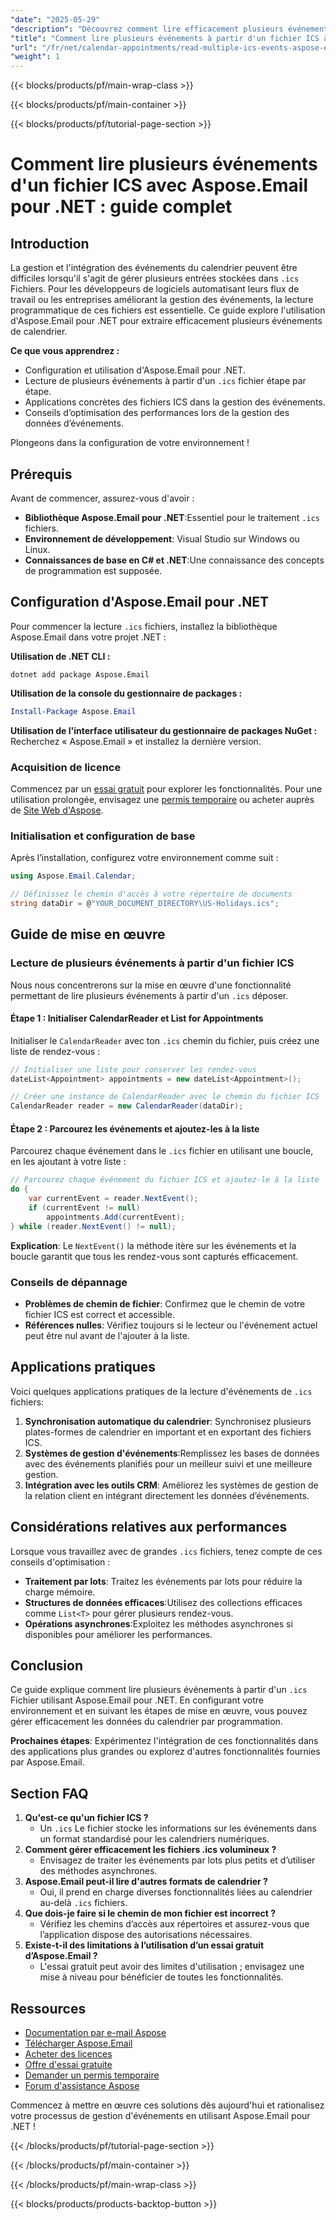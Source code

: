 ```yaml
---
"date": "2025-05-29"
"description": "Découvrez comment lire efficacement plusieurs événements de calendrier à partir d'un fichier ICS avec Aspose.Email pour .NET. Ce guide présente des conseils de configuration, de mise en œuvre et de performance."
"title": "Comment lire plusieurs événements à partir d'un fichier ICS à l'aide d'Aspose.Email pour .NET ? Un guide complet"
"url": "/fr/net/calendar-appointments/read-multiple-ics-events-aspose-email-net/"
"weight": 1
---
```


{{< blocks/products/pf/main-wrap-class >}}

{{< blocks/products/pf/main-container >}}

{{< blocks/products/pf/tutorial-page-section >}}
# Comment lire plusieurs événements d'un fichier ICS avec Aspose.Email pour .NET : guide complet

## Introduction

La gestion et l'intégration des événements du calendrier peuvent être difficiles lorsqu'il s'agit de gérer plusieurs entrées stockées dans `.ics` Fichiers. Pour les développeurs de logiciels automatisant leurs flux de travail ou les entreprises améliorant la gestion des événements, la lecture programmatique de ces fichiers est essentielle. Ce guide explore l'utilisation d'Aspose.Email pour .NET pour extraire efficacement plusieurs événements de calendrier.

**Ce que vous apprendrez :**
- Configuration et utilisation d'Aspose.Email pour .NET.
- Lecture de plusieurs événements à partir d'un `.ics` fichier étape par étape.
- Applications concrètes des fichiers ICS dans la gestion des événements.
- Conseils d’optimisation des performances lors de la gestion des données d’événements.

Plongeons dans la configuration de votre environnement !

## Prérequis

Avant de commencer, assurez-vous d'avoir :
- **Bibliothèque Aspose.Email pour .NET**:Essentiel pour le traitement `.ics` fichiers.
- **Environnement de développement**: Visual Studio sur Windows ou Linux.
- **Connaissances de base en C# et .NET**:Une connaissance des concepts de programmation est supposée.

## Configuration d'Aspose.Email pour .NET

Pour commencer la lecture `.ics` fichiers, installez la bibliothèque Aspose.Email dans votre projet .NET :

**Utilisation de .NET CLI :**
```shell
dotnet add package Aspose.Email
```

**Utilisation de la console du gestionnaire de packages :**
```powershell
Install-Package Aspose.Email
```

**Utilisation de l'interface utilisateur du gestionnaire de packages NuGet :**
Recherchez « Aspose.Email » et installez la dernière version.

### Acquisition de licence

Commencez par un [essai gratuit](https://releases.aspose.com/email/net/) pour explorer les fonctionnalités. Pour une utilisation prolongée, envisagez une [permis temporaire](https://purchase.aspose.com/temporary-license/) ou acheter auprès de [Site Web d'Aspose](https://purchase.aspose.com/buy).

### Initialisation et configuration de base

Après l’installation, configurez votre environnement comme suit :

```csharp
using Aspose.Email.Calendar;

// Définissez le chemin d'accès à votre répertoire de documents
string dataDir = @"YOUR_DOCUMENT_DIRECTORY\US-Holidays.ics";
```

## Guide de mise en œuvre

### Lecture de plusieurs événements à partir d'un fichier ICS

Nous nous concentrerons sur la mise en œuvre d'une fonctionnalité permettant de lire plusieurs événements à partir d'un `.ics` déposer.

#### Étape 1 : Initialiser CalendarReader et List for Appointments

Initialiser le `CalendarReader` avec ton `.ics` chemin du fichier, puis créez une liste de rendez-vous :

```csharp
// Initialiser une liste pour conserver les rendez-vous
dateList<Appointment> appointments = new dateList<Appointment>();

// Créer une instance de CalendarReader avec le chemin du fichier ICS
CalendarReader reader = new CalendarReader(dataDir);
```

#### Étape 2 : Parcourez les événements et ajoutez-les à la liste

Parcourez chaque événement dans le `.ics` fichier en utilisant une boucle, en les ajoutant à votre liste :

```csharp
// Parcourez chaque événement du fichier ICS et ajoutez-le à la liste
do {
    var currentEvent = reader.NextEvent();
    if (currentEvent != null)
        appointments.Add(currentEvent);
} while (reader.NextEvent() != null);
```

**Explication**: Le `NextEvent()` la méthode itère sur les événements et la boucle garantit que tous les rendez-vous sont capturés efficacement.

### Conseils de dépannage

- **Problèmes de chemin de fichier**: Confirmez que le chemin de votre fichier ICS est correct et accessible.
- **Références nulles**: Vérifiez toujours si le lecteur ou l'événement actuel peut être nul avant de l'ajouter à la liste.

## Applications pratiques

Voici quelques applications pratiques de la lecture d'événements de `.ics` fichiers:

1. **Synchronisation automatique du calendrier**: Synchronisez plusieurs plates-formes de calendrier en important et en exportant des fichiers ICS.
2. **Systèmes de gestion d'événements**:Remplissez les bases de données avec des événements planifiés pour un meilleur suivi et une meilleure gestion.
3. **Intégration avec les outils CRM**: Améliorez les systèmes de gestion de la relation client en intégrant directement les données d’événements.

## Considérations relatives aux performances

Lorsque vous travaillez avec de grandes `.ics` fichiers, tenez compte de ces conseils d'optimisation :
- **Traitement par lots**: Traitez les événements par lots pour réduire la charge mémoire.
- **Structures de données efficaces**:Utilisez des collections efficaces comme `List<T>` pour gérer plusieurs rendez-vous.
- **Opérations asynchrones**:Exploitez les méthodes asynchrones si disponibles pour améliorer les performances.

## Conclusion

Ce guide explique comment lire plusieurs événements à partir d'un `.ics` Fichier utilisant Aspose.Email pour .NET. En configurant votre environnement et en suivant les étapes de mise en œuvre, vous pouvez gérer efficacement les données du calendrier par programmation.

**Prochaines étapes**: Expérimentez l'intégration de ces fonctionnalités dans des applications plus grandes ou explorez d'autres fonctionnalités fournies par Aspose.Email.

## Section FAQ

1. **Qu'est-ce qu'un fichier ICS ?**
   - Un `.ics` Le fichier stocke les informations sur les événements dans un format standardisé pour les calendriers numériques.
2. **Comment gérer efficacement les fichiers .ics volumineux ?**
   - Envisagez de traiter les événements par lots plus petits et d’utiliser des méthodes asynchrones.
3. **Aspose.Email peut-il lire d'autres formats de calendrier ?**
   - Oui, il prend en charge diverses fonctionnalités liées au calendrier au-delà `.ics` fichiers.
4. **Que dois-je faire si le chemin de mon fichier est incorrect ?**
   - Vérifiez les chemins d’accès aux répertoires et assurez-vous que l’application dispose des autorisations nécessaires.
5. **Existe-t-il des limitations à l’utilisation d’un essai gratuit d’Aspose.Email ?**
   - L'essai gratuit peut avoir des limites d'utilisation ; envisagez une mise à niveau pour bénéficier de toutes les fonctionnalités.

## Ressources

- [Documentation par e-mail Aspose](https://reference.aspose.com/email/net/)
- [Télécharger Aspose.Email](https://releases.aspose.com/email/net/)
- [Acheter des licences](https://purchase.aspose.com/buy)
- [Offre d'essai gratuite](https://releases.aspose.com/email/net/)
- [Demander un permis temporaire](https://purchase.aspose.com/temporary-license/)
- [Forum d'assistance Aspose](https://forum.aspose.com/c/email/10)

Commencez à mettre en œuvre ces solutions dès aujourd'hui et rationalisez votre processus de gestion d'événements en utilisant Aspose.Email pour .NET !

{{< /blocks/products/pf/tutorial-page-section >}}

{{< /blocks/products/pf/main-container >}}

{{< /blocks/products/pf/main-wrap-class >}}

{{< blocks/products/products-backtop-button >}}